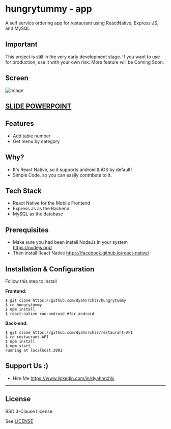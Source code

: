 # hungrytummy - app
A self service ordering app for restaurant using ReactNative, Express JS, and MySQL

## Important
This project is still in the very early development stage. If you want to use for production, use it with your own risk.
More feature will be Coming Soon.

## Screen

![Image](https://content.screencast.com/users/dyahh/folders/hungrytummy/media/99a66d68-2e45-4806-ba88-aa4793a69ce5/happytummy.gif)

## [SLIDE POWERPOINT](https://docs.google.com/presentation/d/1mwoFzlRdpy90vKnyY-qPoKbsnmRXQM4CVvltne0hmVk/edit?usp=sharing)

## Features
* Add table number
* Get menu by category
## Why?
* It's React Native, so it supports android & iOS by default!
* Simple Code, so you can easily contribute to it.

## Tech Stack
* React Native for the Mobile Frontend
* Express Js as the Backend
* MySQL as the database

## Prerequisites
* Make sure you had been install NodeJs in your system https://nodejs.org/
* Then install React Native https://facebook.github.io/react-native/

## Installation & Configuration
Follow this step to install

**Frontend:**
```
$ git clone https://github.com/dyahnrchls/hungrytummy
$ cd hungrytummy
$ npm install
$ react-native run-android #for android
```


**Back-end:**
```
$ git clone https://github.com/dyahnrchls/restaurant-API
$ cd restaurant-API
$ npm install
$ npm start
running at localhost:3001
```

## Support Us :)
* Hire Me https://www.linkedin.com/in/dyahnrchls

----

## License

BSD 3-Clause License

See [LICENSE](LICENSE)
